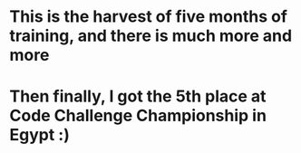 This is the harvest of five months of training, and there is much more and more
====
# Then finally, I got the 5th place at Code Challenge Championship in Egypt :)
